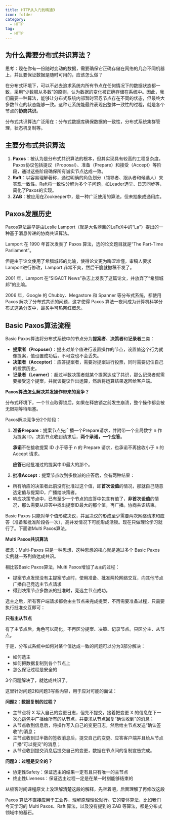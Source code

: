 ```yaml
---
title: HTTP从入门到精通3
icon: folder
category:
  - HTTP
tag:
  - HTTP
---
```


## 为什么需要分布式共识算法？

思考：现在你有一份随时变动的数据，需要确保它正确存储在网络的几台不同机器上，并且要保证数据是随时可用的，应该怎么做？

在分布式环境下，可以不必去追求系统内所有节点在任何情况下的数据状态都一致，采用“少数服从多数”的原则，认为数据的变化被正确存储在系统中。因此，我们需要一种算法，能够让分布式系统内部暂时容忍节点存在不同的状态，但最终大多数节点的状态能够一致。这种让系统能最终表现出整体一致性的过程，就是各个节点的**协商共识**。

分布式共识算法广泛用在：分布式数据库确保数据的一致性，分布式系统集群管理，状态机复制等。

## 主要分布式共识算法

1. ‌**Paxos**‌：被认为是分布式共识算法的根本，但其实现具有较高的工程复杂度。Paxos协议包括提议（Proposal）、准备（Prepare）和接受（Accept）等阶段，通过这些阶段确保所有诚实节点达成一致。
2. ‌**Raft**‌：以容易理解著称，通过明确的角色划分（领导者、跟从者和候选人）来实现一致性。Raft将一致性分解为多个子问题，如Leader选举、日志同步等，简化了Paxos的实现。
3. ‌**ZAB**‌：被应用在Zookeeper中，是一种广泛使用的算法，但未抽象成通用库。

## Paxos发展历史

Paxos算法最早是由Leslie Lamport（就是大名鼎鼎的LaTeX中的“La”）提出的一种基于消息传递的协商共识算法。

Lamport 在 1990 年首次发表了 Paxos 算法，选的论文题目就是“The Part-Time Parliament”。

但是由于论文使用了希腊城邦的比喻，使得论文更为晦涩难懂，审稿人要求Lamport进行修改，Lamport 非常不爽，然后干脆就撤稿不发了。

2001 年，Lamport 在“SIGACT News”杂志上发表了这篇论文，并放弃了“希腊城邦”的比喻。

2006 年，Google 的 Chubby、Megastore 和 Spanner 等分布式系统，都使用 Paxos 解决了分布式共识的问题，这才使得 Paxos 算法一夜间成为计算机科学分布式这条分支中，最炙手可热网红概念。

## Basic Paxos算法流程

Basic Paxos算法将分布式系统中的节点分为**提案者**、**决策者**和**记录者**三类：

- **提案者（Proposer）**：提出对某个值进行设置操作的节点，设置值这个行为就像提案，值设置成功后，不可变也不会丢失。
- **决策者（Acceptor）**：应答提案者，需要对提案进行投票，同时需要记住自己的投票历史。
- **记录者（Learner）**：超过半数决策者就某个提案达成了共识，那么记录者就需要接受这个提案，并就该提议作出运算，然后将运算结果返回给客户端。


**Paxos算法怎么解决并发操作带来的竞争？**

分布式环境下，一个节点取得锁后，如果在释放锁之前发生崩溃，整个操作都会被无限期等待阻塞。

Paxos解决竞争分2个阶段：

1. **准备Prepare**：提案节点先广播一个Prepare请求，并附带一个全局数字 n 作为提案 ID，决策节点收到请求后，**两个承诺，一个应答**。

   **承诺**不在接收提案 ID 小于等于 n 的 Prepare 请求，也承诺不再接收小于 n 的 Accept 请求。

   **应答**已经批准过的提案中ID最大的那个。

2. **批准Accept**：提案节点收到多数派的应答后，会有两种结果：

- 所有响应的决策者此前没有批准过这个值，即**首次设值**的情况，那就自己随意选定值与提案ID，广播给决策者。
- 响应决策节点中，已有至少一个节点的应答中包含有值了，**非首次设值**的情况，那么需要从应答中找出提案ID最大的那个值，再广播。协商共识结束。

Basic Paxos 只能对单个值形成决议，并且决议的形成至少需要两次网络请求和应答（准备和批准阶段各一次），高并发情况下可能形成活锁。现在只做理论学习就行了。下面讲Multi Paxos算法。

**Multi Paxos共识算法**

概念：Multi-Paxos 只是一种思想，这种思想的核心就是通过多个 Basic Paxos 实例就一系列值达成共识。

相比较Basic Paxos算法，Multi Paxos增加了`选主`的过程：

- 提案节点发现没有主提案节点时，使用准备、批准两轮网络交互，向其他节点广播自己竞选主节点请求
- 得到决策节点多数派的批准时，竞选主节点成功。

选主之后，所有客户端请求都会由主节点来完成提案，不再需要准备过程，只需要执行批准交互即可：

**只有主从节点**

有了主节点后，角色可以简化，不再区分提案、决策、记录节点。只区分主、从节点。

于是，分布式系统中如何对某个值达成一致的问题可以分为3部分解决：

- 如何选主
- 如何把数据复制到各个节点上
- 怎么保证过程是安全的

3个问题解决了，就达成共识了。

这里针对问题2和问题3写些内容，用于应对可能的面试：

**问题2：数据复制的过程？**

- 主节点将 X 写入自己的变更日志，但先不提交，接着把变更 X 的信息在下一次[心跳包](https://zhida.zhihu.com/search?content_id=251314369&content_type=Article&match_order=1&q=心跳包&zhida_source=entity)中广播给所有的从节点，并要求从节点回复“确认收到”的消息；
- 从节点收到信息后，将操作写入自己的变更日志，然后给主节点发送“确认签收”的消息；
- 主节点收到过半数的签收消息后，提交自己的变更、应答客户端并且给从节点广播“可以提交”的消息；
- 从节点收到提交消息后提交自己的变更，数据在节点间的复制宣告完成。

**问题3：过程是安全的？**

- 协定性Safety：保证选主的结果一定有且只有唯一的主节点
- 终止性Liveness：保证选主过程一定是在某一时刻能够结束的

从极客时间课程原文上没理解清楚这段的解释，先空着吧，后面理解了再修改这段

Paxos 算法不直接应用于工业界，理解原理理论就行。它的变体算法，比如我们今天学习的 Multi Paxos、Raft 算法，以及没有提到的 ZAB 等算法，都是分布式领域中的基石。






























